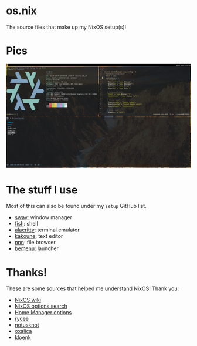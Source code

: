 # os.nix
The source files that make up my NixOS setup(s)!

# Pics
![A picture of my setup. What else did you think this was.](pie/imgs/setup.png)

# The stuff I use
Most of this can also be found under my `setup` GitHub list.
- [sway](https://github.com/swaywm/sway): window manager
- [fish](https://github.com/fish-shell/fish-shell): shell
- [alacritty](https://github.com/alacritty/alacritty): terminal emulator
- [kakoune](https://github.com/jarun/nnn): text editor
- [nnn](https://github.com/mawww/kakoune): file browser
- [bemenu](https://github.com/Cloudef/bemenu): launcher

# Thanks!
These are some sources that helped me understand NixOS! Thank you:
- [NixOS wiki](https://nixos.wiki/wiki/Flakes#Flake_schema)
- [NixOS options search](https://search.nixos.org/options)
- [Home Manager options](https://nix-community.github.io/home-manager/options.html)
- [rycee](https://git.sr.ht/~rycee/configurations)
- [notusknot](https://github.com/notusknot/dotfiles-nix)
- [oxalica](https://github.com/oxalica/nixos-config)
- [kloenk](https://github.com/Kloenk/nix)
